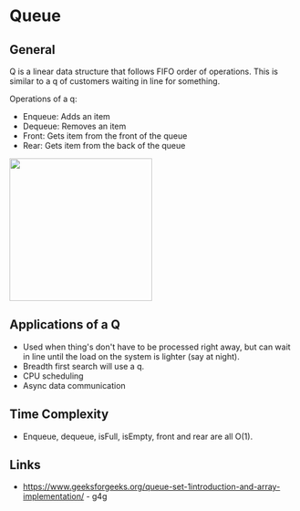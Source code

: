 # Queue
## General
Q is a linear data structure that follows FIFO order of operations.  This is similar to a q of 
customers waiting in line for something.

Operations of a q:
* Enqueue: Adds an item
* Dequeue: Removes an item
* Front: Gets item from the front of the queue
* Rear: Gets item from the back of the queue

<img src="https://www.geeksforgeeks.org/wp-content/uploads/gq/2014/02/Queue.png" height="250">

## Applications of a Q
* Used when thing's don't have to be processed right away, but can wait in line until the load on the
system is lighter (say at night).
* Breadth first search will use a q. 
* CPU scheduling
* Async data communication

## Time Complexity
* Enqueue, dequeue, isFull, isEmpty, front and rear are all O(1).

## Links
* https://www.geeksforgeeks.org/queue-set-1introduction-and-array-implementation/ - g4g